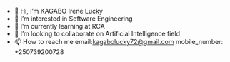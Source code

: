 - 👋 Hi, I’m KAGABO Irene Lucky
- 👀 I’m interested in Software Engineering
- 🌱 I’m currently learning at RCA
- 💞️ I’m looking to collaborate on Artificial Intelligence field
- 📫 How to reach me email:kagabolucky72@gmail.com mobile_number: +250739200728


